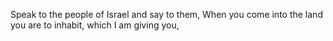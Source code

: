 Speak to the people of Israel and say to them, When you come into the land you are to inhabit, which I am giving you,
